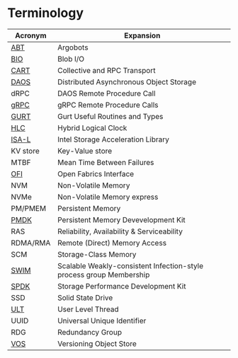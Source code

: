 # Terminology

|Acronym|Expansion |
|---|---|
|[ABT](https://github.com/pmodels/argobots/wiki/Introduction-to-Argobots)|Argobots|
|[BIO](/doc/bio/README.md)|Blob I/O|
|[CART](https://github.com/daos-stack/cart)|Collective and RPC Transport|
|[DAOS](www.daos.io)|Distributed Asynchronous Object Storage |
|dRPC|DAOS Remote Procedure Call|
|[gRPC](https://grpc.io)|gRPC Remote Procedure Calls|
|[GURT](https://github.com/daos-stack/cart)|Gurt Useful Routines and Types|
|[HLC](https://cse.buffalo.edu/tech-reports/2014-04.pdf)|Hybrid Logical Clock|
|[ISA-L](https://01.org/intel®-storage-acceleration-library-open-source-version)|Intel Storage Acceleration Library|
|KV store|Key-Value store|
|MTBF|Mean Time Between Failures|
|[OFI](https://ofiwg.github.io/libfabric/)|Open Fabrics Interface|
|NVM|Non-Volatile Memory|
|NVMe|Non-Volatile Memory express|
|PM/PMEM|Persistent Memory|
|[PMDK](https://pmem.io/pmdk/)|Persistent Memory Devevelopment Kit|
|RAS|Reliability, Availability & Serviceability|
|RDMA/RMA|Remote (Direct) Memory Access|
|SCM|Storage-Class Memory|
|[SWIM](http://ieeexplore.ieee.org/stamp/stamp.jsp?arnumber=1028914)|Scalable Weakly-consistent Infection-style process group Membership|
|[SPDK](https://spdk.io/)|Storage Performance Development Kit|
|SSD|Solid State Drive|
|[ULT](https://github.com/pmodels/argobots/wiki/User-level-Thread-(ULT))|User Level Thread|
|UUID|Universal Unique Identifier|
|RDG|Redundancy Group|
|[VOS](/doc/vos/README.md)|Versioning Object Store|
